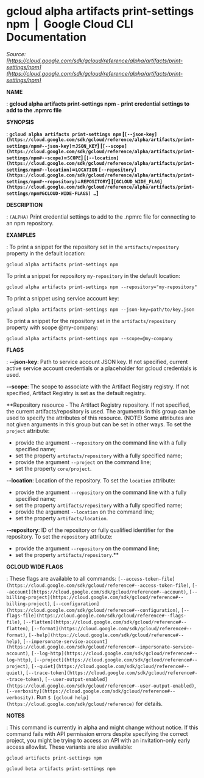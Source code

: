 # gcloud alpha artifacts print-settings npm  |  Google Cloud CLI Documentation

*Source: [https://cloud.google.com/sdk/gcloud/reference/alpha/artifacts/print-settings/npm](https://cloud.google.com/sdk/gcloud/reference/alpha/artifacts/print-settings/npm)*

**NAME**

: **gcloud alpha artifacts print-settings npm - print credential settings to add to the .npmrc file**

**SYNOPSIS**

: **`gcloud alpha artifacts print-settings npm` [`[--json-key](https://cloud.google.com/sdk/gcloud/reference/alpha/artifacts/print-settings/npm#--json-key)`=`JSON_KEY`] [`[--scope](https://cloud.google.com/sdk/gcloud/reference/alpha/artifacts/print-settings/npm#--scope)`=`SCOPE`] [`[--location](https://cloud.google.com/sdk/gcloud/reference/alpha/artifacts/print-settings/npm#--location)`=`LOCATION` `[--repository](https://cloud.google.com/sdk/gcloud/reference/alpha/artifacts/print-settings/npm#--repository)`=`REPOSITORY`] [`[GCLOUD_WIDE_FLAG](https://cloud.google.com/sdk/gcloud/reference/alpha/artifacts/print-settings/npm#GCLOUD-WIDE-FLAGS) …`]**

**DESCRIPTION**

: `(ALPHA)` Print credential settings to add to the .npmrc file for
connecting to an npm repository.

**EXAMPLES**

: To print a snippet for the repository set in the
`artifacts/repository` property in the default location:

```
gcloud alpha artifacts print-settings npm
```

To print a snippet for repository `my-repository` in the default
location:

```
gcloud alpha artifacts print-settings npm --repository="my-repository"
```

To print a snippet using service account key:

```
gcloud alpha artifacts print-settings npm --json-key=path/to/key.json
```

To print a snippet for the repository set in the
`artifacts/repository` property with scope @my-company:

```
gcloud alpha artifacts print-settings npm --scope=@my-company
```

**FLAGS**

: **--json-key**:
Path to service account JSON key. If not specified, current active service
account credentials or a placeholder for gcloud credentials is used.

**--scope**:
The scope to associate with the Artifact Registry registry. If not specified,
Artifact Registry is set as the default registry.

**Repository resource - The Artifact Registry repository. If not specified, the
current artifacts/repository is used. The arguments in this group can be used to
specify the attributes of this resource. (NOTE) Some attributes are not given
arguments in this group but can be set in other ways.
To set the `project` attribute:

- provide the argument `--repository` on the command line with a fully
specified name;
- set the property `artifacts/repository` with a fully specified name;
- provide the argument `--project` on the command line;
- set the property `core/project`.

**--location**:
Location of the repository.
To set the `location` attribute:

- provide the argument `--repository` on the command line with a fully
specified name;
- set the property `artifacts/repository` with a fully specified name;
- provide the argument `--location` on the command line;
- set the property `artifacts/location`.

**--repository**:
ID of the repository or fully qualified identifier for the repository.
To set the `repository` attribute:

- provide the argument `--repository` on the command line;
- set the property `artifacts/repository`.**

**GCLOUD WIDE FLAGS**

: These flags are available to all commands: `[--access-token-file](https://cloud.google.com/sdk/gcloud/reference#--access-token-file)`,
`[--account](https://cloud.google.com/sdk/gcloud/reference#--account)`, `[--billing-project](https://cloud.google.com/sdk/gcloud/reference#--billing-project)`,
`[--configuration](https://cloud.google.com/sdk/gcloud/reference#--configuration)`,
`[--flags-file](https://cloud.google.com/sdk/gcloud/reference#--flags-file)`,
`[--flatten](https://cloud.google.com/sdk/gcloud/reference#--flatten)`, `[--format](https://cloud.google.com/sdk/gcloud/reference#--format)`, `[--help](https://cloud.google.com/sdk/gcloud/reference#--help)`, `[--impersonate-service-account](https://cloud.google.com/sdk/gcloud/reference#--impersonate-service-account)`,
`[--log-http](https://cloud.google.com/sdk/gcloud/reference#--log-http)`,
`[--project](https://cloud.google.com/sdk/gcloud/reference#--project)`, `[--quiet](https://cloud.google.com/sdk/gcloud/reference#--quiet)`, `[--trace-token](https://cloud.google.com/sdk/gcloud/reference#--trace-token)`, `[--user-output-enabled](https://cloud.google.com/sdk/gcloud/reference#--user-output-enabled)`,
`[--verbosity](https://cloud.google.com/sdk/gcloud/reference#--verbosity)`.
Run `$ [gcloud help](https://cloud.google.com/sdk/gcloud/reference)` for details.

**NOTES**

: This command is currently in alpha and might change without notice. If this
command fails with API permission errors despite specifying the correct project,
you might be trying to access an API with an invitation-only early access
allowlist. These variants are also available:

```
gcloud artifacts print-settings npm
```

```
gcloud beta artifacts print-settings npm
```